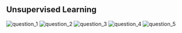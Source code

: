 ## Unsupervised Learning
![question_1]()
![question_2]()
![question_3]()
![question_4]()
![question_5]()